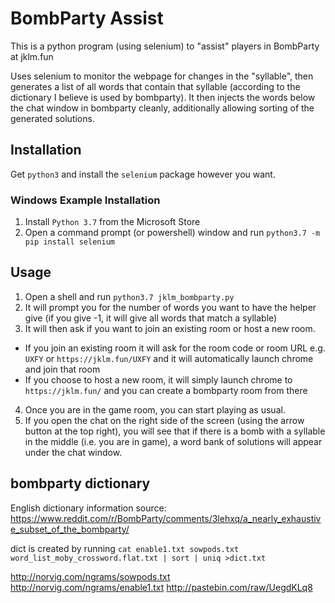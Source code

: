 # BombParty Assist

This is a python program (using selenium) to "assist" players in BombParty at jklm.fun

Uses selenium to monitor the webpage for changes in the "syllable", then generates a list of all words that contain that syllable (according to the dictionary I believe is used by bombparty). It then injects the words below the chat window in bombparty cleanly, additionally allowing sorting of the generated solutions.

## Installation

Get `python3` and install the `selenium` package however you want.

### Windows Example Installation

1. Install `Python 3.7` from the Microsoft Store
2. Open a command prompt (or powershell) window and run `python3.7 -m pip install selenium`

## Usage

1. Open a shell and run `python3.7 jklm_bombparty.py`
2. It will prompt you for the number of words you want to have the helper give (if you give -1, it will give all words that match a syllable)
3. It will then ask if you want to join an existing room or host a new room. 
  * If you join an existing room it will ask for the room code or room URL e.g. `UXFY` or `https://jklm.fun/UXFY` and it will automatically launch chrome and join that room
  * If you choose to host a new room, it will simply launch chrome to `https://jklm.fun/` and you can create a bombparty room from there
4. Once you are in the game room, you can start playing as usual.
5. If you open the chat on the right side of the screen (using the arrow button at the top right), you will see that if there is a bomb with a syllable in the middle (i.e. you are in game), a word bank of solutions will appear under the chat window.


## bombparty dictionary

English dictionary information source: https://www.reddit.com/r/BombParty/comments/3lehxq/a_nearly_exhaustive_subset_of_the_bombparty/

dict is created by running `cat enable1.txt sowpods.txt word_list_moby_crossword.flat.txt | sort | uniq >dict.txt`

http://norvig.com/ngrams/sowpods.txt
http://norvig.com/ngrams/enable1.txt
http://pastebin.com/raw/UegdKLq8

